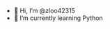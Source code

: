 - 👋 Hi, I’m @zloo42315
- 🌱 I’m currently learning Python

<!---
zloo42315/zloo42315 is a ✨ special ✨ repository because its `README.md` (this file) appears on your GitHub profile.
You can click the Preview link to take a look at your changes.
--->
